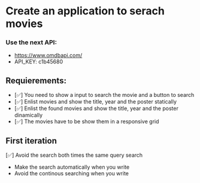 # Create an application to serach movies

### Use the next API:
- https://www.omdbapi.com/
- API_KEY: c1b45680

## Requierements:
- [✅] You need to show a input to search the movie and a button to search
- [✅] Enlist movies and show the title, year and the poster statically
- [✅] Enlist the found movies and show the title, year and the poster dinamically
- [✅] The movies have to be show them in a responsive grid


## First iteration
[✅] Avoid the search both times the same query search
- Make the search automatically when you write
- Avoid the continous searching when you write
